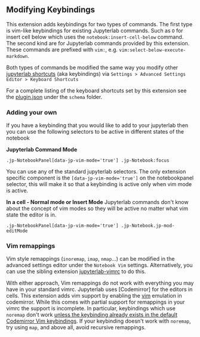 ## Modifying Keybindings

This extension adds keybindings for two types of commands. The first type is vim-like keybindings for existing Jupyterlab commands. Such as `O` for insert cell below which uses the `notebook:insert-cell-below` command. The second kind are for Jupyterlab commands provided by this extension. These commands are prefixed with `vim:`, e.g. `vim:select-below-execute-markdown`.

Both types of commands be modified the same way you modify other [jupyterlab shortcuts](https://jupyterlab.readthedocs.io/en/stable/user/interface.html#keyboard-shortcuts) (aka keybindings) via `Settings > Advanced Settings Editor > Keyboard Shortcuts`

For a complete listing of the keyboard shortcuts set by this extension see the [plugin.json](schema/plugin.json) under the `schema` folder.

### Adding your own

If you have a keybinding that you would like to add to your jupyterlab then you can use the following selectors to be active in different states of the notebook

**Jupyterlab Command Mode**

`.jp-NotebookPanel[data-jp-vim-mode='true'] .jp-Notebook:focus`

You can use any of the standard jupyterlab selectors. The only extension specific component is the `[data-jp-vim-mode='true']` on the notebookpanel selector, this will make it so that a keybinding is active only when vim mode is active.

**In a cell - Normal mode or Insert Mode**
Jupyterlab commands don't know about the concept of vim modes so they will be active no matter what vim state the editor is in.

`.jp-NotebookPanel[data-jp-vim-mode='true'] .jp-Notebook.jp-mod-editMode`

### Vim remappings

Vim style remappings (`inoremap`, `imap`, `nmap`...) can be modified in the advanced settings editor under the `Notebook Vim` settings. Alternatively, you can use the sibling extension [jupyterlab-vimrc](https://github.com/ianhi/jupyterlab-vimrc#jupyterlab-vimrc) to do this.

With either approach, Vim remappings do not work with everything you may have in your standard vimrc. Jupyterlab uses [Codemirror] for the editors in cells. This extension adds vim support by enabling the [vim](https://github.com/replit/codemirror-vim) emulation in codemirror. While this comes with partial support for remappings in your vimrc the support is incomplete. In particular, keybindings which use `noremap` don't work [unless the keybinding already exists in the default Codemirror Vim keybindings](https://github.com/replit/codemirror-vim/blob/2242fb71a1954e516150de61d416f41bcd3f0e3c/src/vim.js#L799-L801). If your keybinding doesn't work with `noremap`, try using `map`, and above all, avoid recursive remappings.
